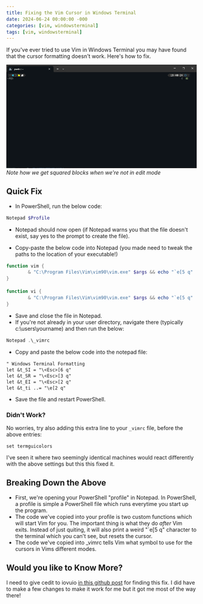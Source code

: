```yaml
---
title: Fixing the Vim Cursor in Windows Terminal
date: 2024-06-24 00:00:00 -000
categories: [vim, windowsterminal]
tags: [vim, windowsterminal]
---
```


If you've ever tried to use Vim in Windows Terminal you may have found that the cursor formatting doesn't work. Here's how to fix.

![Vim Cursor Example](assets/img/BlogPosts/VimInTerminal.gif)
*Note how we get squared blocks when we're not in edit mode*

## Quick Fix
- In PowerShell, run the below code:
```powershell
Notepad $Profile 
```
- Notepad should now open (if Notepad warns you that the file doesn't exist, say yes to the prompt to create the file).

- Copy-paste the below code into Notepad (you made need to tweak the paths to the location of your executable!)
```powershell
function vim {
        & "C:\Program Files\Vim\vim90\vim.exe" $args && echo "`e[5 q"
}

function vi {
        & "C:\Program Files\Vim\vim90\vim.exe" $args && echo "`e[5 q"
}
```
- Save and close the file in Notepad.
- If you're not already in your user directory, navigate there (typically c:\users\yourname) and then run the below:
```powershell
Notepad .\_vimrc
```
- Copy and paste the below code into the notepad file:
```
" Windows Terminal Formatting
let &t_SI = "\<Esc>[6 q"
let &t_SR = "\<Esc>[3 q"
let &t_EI = "\<Esc>[2 q"
let &t_ti ..= "\e[2 q"
```
- Save the file and restart PowerShell.

### Didn't Work?
No worries, try also adding this extra line to your `_vimrc` file, before the above entries:
```
set termguicolors
```
I've seen it where two seemingly identical machines would react differently with the above settings but this this fixed it.

## Breaking Down the Above
- First, we're opening your PowerShell "profile" in Notepad. In PowerShell, a profile is simple a PowerShell file which runs everytime you start up the program.
- The code we've copied into your profile is two custom functions which will start Vim for you. The important thing is what they do *after* Vim exits. Instead of just quiting, it will also print a weird "`e[5 q" character to the terminal which you can't see, but resets the cursor. 
- The code we've copied into _vimrc tells Vim what symbol to use for the cursors in Vims different modes.

## Would you like to Know More?
I need to give cedit to iovuio [in this github post](https://github.com/microsoft/terminal/issues/4335) for finding this fix. I did have to make a few changes to make it work for me but it got me most of the way there!